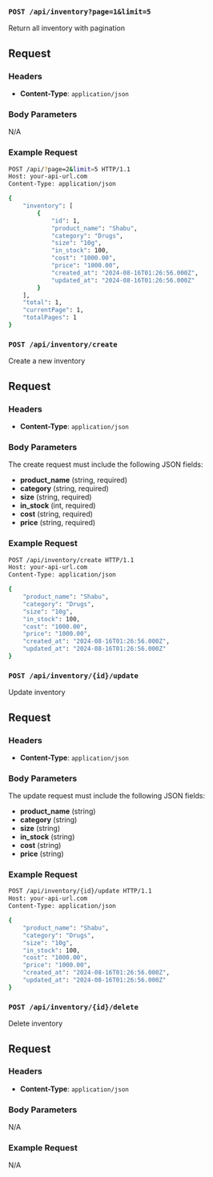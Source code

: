 ### `POST /api/inventory?page=1&limit=5`

Return all inventory with pagination

## Request

### Headers

- **Content-Type**: `application/json`

### Body Parameters

N/A

### Example Request

```bash
POST /api/?page=2&limit=5 HTTP/1.1
Host: your-api-url.com
Content-Type: application/json

{
    "inventory": [
        {
            "id": 1,
            "product_name": "Shabu",
            "category": "Drugs",
            "size": "10g",
            "in_stock": 100,
            "cost": "1000.00",
            "price": "1000.00",
            "created_at": "2024-08-16T01:26:56.000Z",
            "updated_at": "2024-08-16T01:26:56.000Z"
        }
    ],
    "total": 1,
    "currentPage": 1,
    "totalPages": 1
}
```


### `POST /api/inventory/create`

Create a new inventory

## Request

### Headers

- **Content-Type**: `application/json`

### Body Parameters

The create request must include the following JSON fields:

- **product_name** (string, required)
- **category** (string, required)
- **size** (string, required)
- **in_stock** (int, required)
- **cost** (string, required)
- **price** (string, required)

### Example Request

```bash
POST /api/inventory/create HTTP/1.1
Host: your-api-url.com
Content-Type: application/json

{
    "product_name": "Shabu",
    "category": "Drugs",
    "size": "10g",
    "in_stock": 100,
    "cost": "1000.00",
    "price": "1000.00",
    "created_at": "2024-08-16T01:26:56.000Z",
    "updated_at": "2024-08-16T01:26:56.000Z"
}
```

### `POST /api/inventory/{id}/update`

Update inventory

## Request

### Headers

- **Content-Type**: `application/json`

### Body Parameters

The update request must include the following JSON fields:

- **product_name** (string)
- **category** (string)
- **size** (string)
- **in_stock** (string)
- **cost** (string)
- **price** (string)

### Example Request

```bash
POST /api/inventory/{id}/update HTTP/1.1
Host: your-api-url.com
Content-Type: application/json

{
    "product_name": "Shabu",
    "category": "Drugs",
    "size": "10g",
    "in_stock": 100,
    "cost": "1000.00",
    "price": "1000.00",
    "created_at": "2024-08-16T01:26:56.000Z",
    "updated_at": "2024-08-16T01:26:56.000Z"
}
```

### `POST /api/inventory/{id}/delete`

Delete inventory

## Request

### Headers

- **Content-Type**: `application/json`

### Body Parameters

N/A

### Example Request

N/A

```